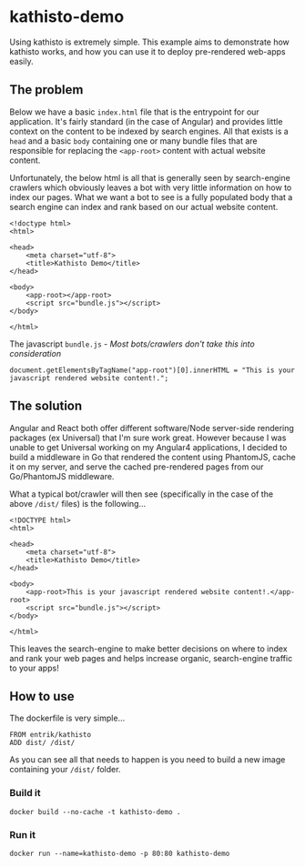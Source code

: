 # kathisto-demo
Using kathisto is extremely simple. This example aims to demonstrate how kathisto works, and how you can use it to deploy pre-rendered web-apps easily.

## The problem
Below we have a basic `index.html` file that is the entrypoint for our application. It's fairly standard (in the case of Angular) and provides little context on the content to be indexed by search engines. All that exists is a `head` and a basic `body` containing one or many bundle files that are responsible for replacing the `<app-root>` content with actual website content.

Unfortunately, the below html is all that is generally seen by search-engine crawlers which obviously leaves a bot with very little information on how to index our pages. What we want a bot to see is a fully populated body that a search engine can index and rank based on our actual website content.
```
<!doctype html>
<html>

<head>
    <meta charset="utf-8">
    <title>Kathisto Demo</title>
</head>

<body>
    <app-root></app-root>
    <script src="bundle.js"></script>
</body>

</html>
```
The javascript `bundle.js` - _Most bots/crawlers don't take this into consideration_
```
document.getElementsByTagName("app-root")[0].innerHTML = "This is your javascript rendered website content!.";
```
## The solution
Angular and React both offer different software/Node server-side rendering packages (ex Universal) that I'm sure work great. However because I was unable to get Universal working on my Angular4 applications, I decided to build a middleware in Go that rendered the content using PhantomJS, cache it on my server, and serve the cached pre-rendered pages from our Go/PhantomJS middleware.

What a typical bot/crawler will then see (specifically in the case of the above `/dist/` files) is the following...
```
<!DOCTYPE html>
<html>

<head>
    <meta charset="utf-8">
    <title>Kathisto Demo</title>
</head>

<body>
    <app-root>This is your javascript rendered website content!.</app-root>
    <script src="bundle.js"></script>
</body>

</html>
```
This leaves the search-engine to make better decisions on where to index and rank your web pages and helps increase organic, search-engine traffic to your apps!
## How to use
The dockerfile is very simple...
```
FROM entrik/kathisto
ADD dist/ /dist/
```
As you can see all that needs to happen is you need to build a new image containing your `/dist/` folder.
### Build it
```
docker build --no-cache -t kathisto-demo .
```
### Run it
```
docker run --name=kathisto-demo -p 80:80 kathisto-demo
```
